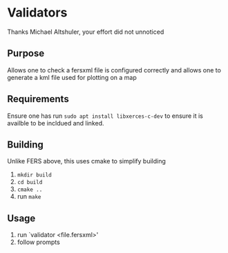 # Validators

Thanks Michael Altshuler, your effort did not unnoticed

## Purpose

Allows one to check a fersxml file is configured correctly and allows one to generate a kml file used for plotting on a map

## Requirements

Ensure one has run `sudo apt install libxerces-c-dev` to ensure it is availble to be incldued and linked.

## Building

Unlike FERS above, this uses cmake to simplify building

1. `mkdir build`
2. `cd build`
3. `cmake ..`
4. run `make`

## Usage

1. run `validator <file.fersxml>'
2. follow prompts